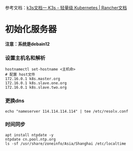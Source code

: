 参考文档：[k3s文档一](https://docs.k3s.io/zh/quick-start),[K3s - 轻量级 Kubernetes | Rancher文档](https://docs.rancher.cn/docs/k3s/_index)

# 初始化服务器
**注意：系统是debain12**

### 设置主机名和解析
```
hostnamectl set-hostname <主机命>
# 配置 host文件
172.16.0.1 k8s.master.org
172.16.0.1 k8s.slave.one.org
172.16.0.1 k8s.slave.two.org
```
### 更换dns

```
echo "nameserver 114.114.114.114" | tee /etc/resolv.conf
```
### 时间同步

```
apt install ntpdate -y
ntpdate cn.pool.ntp.org 
ls -sf /usr/share/zoneinfo/Asia/Shanghai /etc/localtime 
